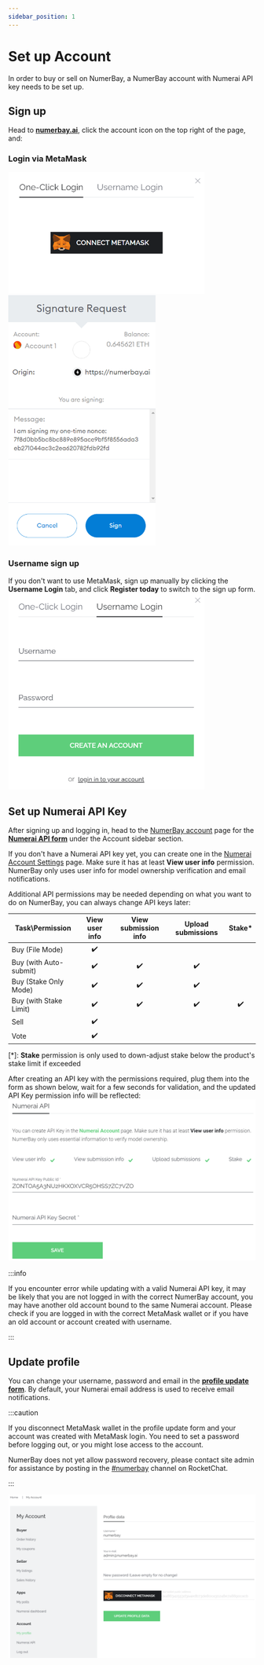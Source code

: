 ```yaml
---
sidebar_position: 1
---
```


# Set up Account

In order to buy or sell on NumerBay, a NumerBay account with Numerai API key needs to be set up.

## Sign up

Head to **[numerbay.ai](https://numerbay.ai)**, click the account icon on the top right of the page, and:

### Login via MetaMask
<img alt="Sign up MetaMask" src="/img/tutorial/signUpMetaMask.png" width="400"/>
<img alt="Sign up MetaMask Sign" src="/img/tutorial/signUpMetaMaskSign.png" width="300"/>

### Username sign up
If you don't want to use MetaMask, sign up manually by clicking the **Username Login** tab, and click **Register today** to switch to the sign up form.
<img alt="Sign up Username" src="/img/tutorial/signUpUsername.png" width="400"/>


## Set up Numerai API Key

After signing up and logging in, head to the [NumerBay account](https://numerbay.ai/my-account) page for the **[Numerai API form](https://numerbay.ai/my-account/numerai-api)** under the Account sidebar section.

If you don't have a Numerai API key yet, you can create one in the [Numerai Account Settings](https://numer.ai/account) page. Make sure it has at least **View user info** permission. NumerBay only uses user info for model ownership verification and email notifications.

Additional API permissions may be needed depending on what you want to do on NumerBay, you can always change API keys later:

| Task\Permission         |    View user info    | View submission info |  Upload submissions  |        Stake*        |
| ----------------------- | :------------------: | :------------------: | :------------------: | :------------------: |
| Buy (File Mode)         | :heavy_check_mark:   |                      |                      |                      |
| Buy (with Auto-submit)  | :heavy_check_mark:   | :heavy_check_mark:   | :heavy_check_mark:   |                      |
| Buy (Stake Only Mode)   | :heavy_check_mark:   | :heavy_check_mark:   | :heavy_check_mark:   |                      |
| Buy (with Stake Limit)  | :heavy_check_mark:   | :heavy_check_mark:   | :heavy_check_mark:   |  :heavy_check_mark:  |
| Sell                    | :heavy_check_mark:   |                      |                      |                      |
| Vote                    | :heavy_check_mark:   |                      |                      |                      |

[*]: **Stake** permission is only used to down-adjust stake below the product's stake limit if exceeded

After creating an API key with the permissions required, plug them into the form as shown below, wait for a few seconds for validation, and the updated API Key permission info will be reflected:
![Numerai API Key](/img/tutorial/numeraiApiKey.png)

:::info

If you encounter error while updating with a valid Numerai API key, it may be likely that you are not logged in with the correct NumerBay account, you may have another old account bound to the same Numerai account. 
Please check if you are logged in with the correct MetaMask wallet or if you have an old account or account created with username.

:::

## Update profile
You can change your username, password and email in the **[profile update form](https://numerbay.ai/my-account/my-profile)**. By default, your Numerai email address is used to receive email notifications.

:::caution

If you disconnect MetaMask wallet in the profile update form and your account was created with MetaMask login. You need to set a password before logging out, or you might lose access to the account.

NumerBay does not yet allow password recovery, please contact site admin for assistance by posting in the [#numerbay](https://community.numer.ai/channel/numerbay) channel on RocketChat.

:::

![Profile](/img/tutorial/profile.png)

